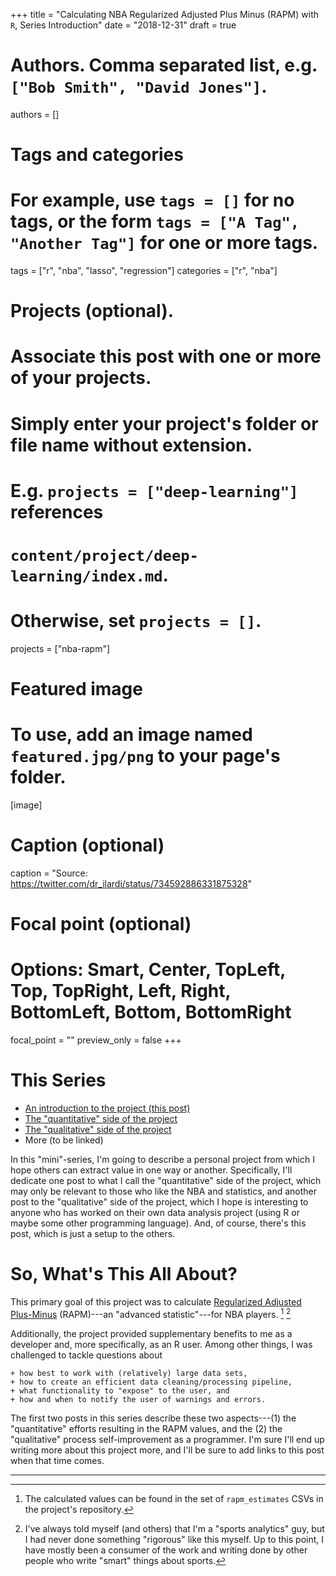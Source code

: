 +++
title = "Calculating NBA Regularized Adjusted Plus Minus (RAPM) with `R`, Series Introduction"
date = "2018-12-31"
draft = true

# Authors. Comma separated list, e.g. `["Bob Smith", "David Jones"]`.
authors = []

# Tags and categories
# For example, use `tags = []` for no tags, or the form `tags = ["A Tag", "Another Tag"]` for one or more tags.
tags = ["r", "nba", "lasso", "regression"]
categories = ["r", "nba"]

# Projects (optional).
#   Associate this post with one or more of your projects.
#   Simply enter your project's folder or file name without extension.
#   E.g. `projects = ["deep-learning"]` references 
#   `content/project/deep-learning/index.md`.
#   Otherwise, set `projects = []`.
projects = ["nba-rapm"]

# Featured image
# To use, add an image named `featured.jpg/png` to your page's folder. 
[image]
  # Caption (optional)
  caption = "Source: https://twitter.com/dr_ilardi/status/734592886331875328"

  # Focal point (optional)
  # Options: Smart, Center, TopLeft, Top, TopRight, Left, Right, BottomLeft, Bottom, BottomRight
  focal_point = ""
  preview_only = false
+++

# This Series

+ [An introduction to the project (this post)](/post/nba-rapm-project-r-intro)
+ [The "quantitative" side of the project](/post/nba-rapm-project-r-quantitative)
+ [The "qualitative" side of the project](/post/nba-rapm-project-r-qualitative)
+ More (to be linked)

In this "mini"-series, I'm going to describe a personal project from which I hope others
can extract value in one way or another. Specifically, I'll dedicate
one post to what I call the "quantitative" side of the project, which may
only be relevant to those who like the NBA and statistics, and another post
to the "qualitative" side of the project, which I hope is interesting to anyone
who has worked on their own data analysis project (using R or maybe some other programming language).
And, of course, there's this post, which is just a setup to the others.

# So, What's This All About?

This primary goal of this project was to calculate 
[Regularized Adjusted Plus-Minus](https://www.nbastuffer.com/analytics101/regularized-adjusted-plus-minus-rapm/) 
(RAPM)---an "advanced statistic"---for NBA players. [^1] [^2]

Additionally,
the project provided supplementary benefits to me as a developer and, more specifically,
as an R user. Among other things, I was challenged to tackle questions about

    + how best to work with (relatively) large data sets,
    + how to create an efficient data cleaning/processing pipeline,
    + what functionality to "expose" to the user, and
    + how and when to notify the user of warnings and errors.
    
The first two posts in this series describe these two 
aspects---(1) the "quantitative" efforts resulting in the RAPM values, 
and the (2) the "qualitative" process self-improvement as a programmer.
I'm sure I'll end up writing more about this project more, and I'll be sure
to add links to this post when that time comes.

----------------------------------------------------------------------

[^1]: The calculated values can be found in the set of `rapm_estimates`  CSVs in the project's repository.

[^2]: I've always told myself (and others) that I'm a "sports analytics" guy, but I had never done something "rigorous" like this myself. Up to this point, I have mostly been a consumer of the work and writing done by other people who write "smart" things about sports.
